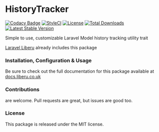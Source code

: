 # HistoryTracker
[![Codacy Badge](https://app.codacy.com/project/badge/Grade/dfac1c26901d4e8da17d0bb089509577)](https://www.codacy.com/gh/laravel-liberu/history-tracker?utm_source=github.com&amp;utm_medium=referral&amp;utm_content=laravel-liberu/history-tracker&amp;utm_campaign=Badge_Grade)
[![StyleCI](https://github.styleci.io/repos/85500161/shield?branch=master)](https://github.styleci.io/repos/85500161)
[![License](https://poser.pugx.org/laravel-liberu/history-tracker/license)](https://packagist.org/packages/laravel-liberu/history-tracker)
[![Total Downloads](https://poser.pugx.org/laravel-liberu/history-tracker/downloads)](https://packagist.org/packages/laravel-liberu/history-tracker)
[![Latest Stable Version](https://poser.pugx.org/laravel-liberu/history-tracker/version)](https://packagist.org/packages/laravel-liberu/history-tracker)

Simple to use, customizable Laravel Model history tracking utility trait

[Laravel Liberu](https://github.com/laravel-liberu/Liberu) already includes this package

### Installation, Configuration & Usage

Be sure to check out the full documentation for this package available at [docs.liberu.co.uk](https://docs.liberu.co.uk/backend/history-tracker.html)

### Contributions

are welcome. Pull requests are great, but issues are good too.

### License

This package is released under the MIT license.
